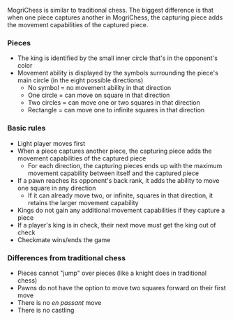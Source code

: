 MogriChess is similar to traditional chess. The biggest difference is that when one piece captures another in MogriChess, the capturing piece adds the movement capabilities of the captured piece.

### Pieces
- The king is identified by the small inner circle that's in the opponent's color
- Movement ability is displayed by the symbols surrounding the piece's main circle (in the eight possible directions)
  -  No symbol = no movement ability in that direction
  -  One circle = can move on square in that direction
  -  Two circles = can move one or two squares in that direction
  -  Rectangle = can move one to infinite squares in that direction

### Basic rules
- Light player moves first
- When a piece captures another piece, the capturing piece adds the movement capabilities of the captured piece
  - For each direction, the capturing pieces ends up with the maximum movement capability between itself and the captured piece
- If a pawn reaches its opponent's back rank, it adds the ability to move one square in any direction
  - If it can already move two, or infinite, squares in that direction, it retains the larger movement capability
- Kings do not gain any additional movement capabilities if they capture a piece
- If a player's king is in check, their next move must get the king out of check
- Checkmate wins/ends the game

### Differences from traditional chess
- Pieces cannot "jump" over pieces (like a knight does in traditional chess)
- Pawns do not have the option to move two squares forward on their first move
- There is no *en passant* move
- There is no castling
